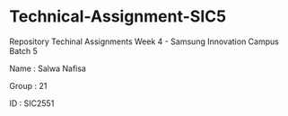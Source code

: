 # Technical-Assignment-SIC5
Repository Techinal Assignments Week 4 - Samsung Innovation Campus Batch 5 

Name : Salwa Nafisa

Group : 21

ID : SIC2551
